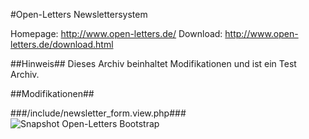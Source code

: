 #Open-Letters Newslettersystem

Homepage: http://www.open-letters.de/
Download: http://www.open-letters.de/download.html

##Hinweis##
Dieses Archiv beinhaltet Modifikationen und ist ein Test Archiv.

##Modifikationen##

###/include/newsletter_form.view.php###
![Snapshot Open-Letters Bootstrap](http://www.reichardt-informationstechnik.de/share/github/openletters/Screenshot_open-letters_bootstrap_form.jpg "Snapshot Open-Letters Bootstrap")
